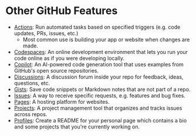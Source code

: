 # Other GitHub Features

- [Actions](https://github.com/features/actions): Run automated tasks based on specified triggers (e.g. code updates, PRs, issues, etc.)
  - Most common use is building your app or website when changes are made.
- [Codespaces](https://github.com/features/codespaces): An online development environment that lets you run your code online as if you were developing locally.
- [Copilot](https://github.com/features/copilot): An AI-powered code generation tool that uses examples from GitHub's open source repositories.
- [Discussions](https://docs.github.com/en/discussions): A discussion forum inside your repo for feedback, ideas, questions, etc.
- [Gists](https://gist.github.com/): Save code snippets or Markdown notes that are not part of a repo.
- [Issues](https://github.com/features/issues): A way to receive specific requests, e.g. features and bug fixes.
- [Pages](https://pages.github.com/): A hosting platform for websites.
- [Projects](https://docs.github.com/en/issues/organizing-your-work-with-project-boards/managing-project-boards/about-project-boards): A project management tool that organizes and tracks issues across repos.
- [Profiles](https://docs.github.com/en/account-and-profile/setting-up-and-managing-your-github-profile/customizing-your-profile/managing-your-profile-readme): Create a README for your personal page which contains a bio and some projects that you're currently working on.
